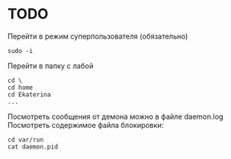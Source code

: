 # TODO
Перейти в режим суперпользователя (обязательно)

```
sudo -i
```

Перейти в папку с лабой
```
cd \
cd home
cd Ekaterina
...
```

Посмотреть сообщения от демона можно в файле daemon.log
Посмотреть содержимое файла блокировки:
```
cd var/run
cat daemon.pid
```
